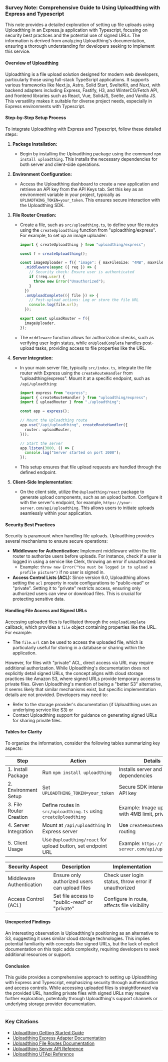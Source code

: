 
### Survey Note: Comprehensive Guide to Using Uploadthing with Express and Typescript

This note provides a detailed exploration of setting up file uploads using Uploadthing in an Express.js application with Typescript, focusing on security best practices and the potential use of signed URLs. The information is derived from analyzing Uploadthing's documentation, ensuring a thorough understanding for developers seeking to implement this service.

#### Overview of Uploadthing
Uploadthing is a file upload solution designed for modern web developers, particularly those using full-stack TypeScript applications. It supports various frameworks like Next.js, Astro, Solid Start, SvelteKit, and Nuxt, with backend adapters including Express, Fastify, H3, and WinterCG/Fetch API, and frontend libraries such as React, Vue, SolidJS, Svelte, and Vanilla JS. This versatility makes it suitable for diverse project needs, especially in Express environments with Typescript.

#### Step-by-Step Setup Process
To integrate Uploadthing with Express and Typescript, follow these detailed steps:

1. **Package Installation:**
   - Begin by installing the Uploadthing package using the command `npm install uploadthing`. This installs the necessary dependencies for both server and client-side operations.

2. **Environment Configuration:**
   - Access the Uploadthing dashboard to create a new application and retrieve an API key from the API Keys tab. Set this key as an environment variable in your project, typically as `UPLOADTHING_TOKEN=your_token`. This ensures secure interaction with the Uploadthing SDK.

3. **File Router Creation:**
   - Create a file, such as `src/uploadthing.ts`, to define your file routes using the `createUploadthing` function from "uploadthing/express". For example, to set up an image uploader:
     ```ts
     import { createUploadthing } from "uploadthing/express";

     const f = createUploadthing();

     const imageUploader = f({ "image": { maxFileSize: "4MB", maxFileCount: 1, acl: "private" } })
       .middleware(async ({ req }) => {
         // Security check: Ensure user is authenticated
         if (!req.user) {
           throw new Error("Unauthorized");
         }
       })
       .onUploadComplete(({ file }) => {
         // Post-upload actions: Log or store the file URL
         console.log(file.url);
       });

     export const uploadRouter = f({
       imageUploader,
     });
     ```
   - The `middleware` function allows for authorization checks, such as verifying user login status, while `onUploadComplete` handles post-upload tasks, providing access to file properties like the URL.

4. **Server Integration:**
   - In your main server file, typically `src/index.ts`, integrate the file router with Express using the `createRouteHandler` from "uploadthing/express". Mount it at a specific endpoint, such as `/api/uploadthing`:
     ```ts
     import express from "express";
     import { createRouteHandler } from "uploadthing/express";
     import { uploadRouter } from "./uploadthing";

     const app = express();

     // Mount the Uploadthing route
     app.use("/api/uploadthing", createRouteHandler({
       router: uploadRouter,
     }));

     // Start the server
     app.listen(3000, () => {
       console.log("Server started on port 3000");
     });
     ```
   - This setup ensures that file upload requests are handled through the defined endpoint.

5. **Client-Side Implementation:**
   - On the client side, utilize the `@uploadthing/react` package to generate upload components, such as an upload button. Configure it with the server's endpoint, for example, `https://your-server.com/api/uploadthing`. This allows users to initiate uploads seamlessly within your application.

#### Security Best Practices
Security is paramount when handling file uploads. Uploadthing provides several mechanisms to ensure secure operations:

- **Middleware for Authentication:** Implement middleware within the file router to authorize users before uploads. For instance, check if a user is logged in using a service like Clerk, throwing an error if unauthorized:
  - Example: `throw new Error("You must be logged in to upload a profile picture")` if no user is signed in.
- **Access Control Lists (ACL):** Since version 6.0, Uploadthing allows setting the `acl` property in route configurations to "public-read" or "private". Setting it to "private" restricts access, ensuring only authorized users can view or download files. This is crucial for protecting sensitive data.

#### Handling File Access and Signed URLs
Accessing uploaded files is facilitated through the `onUploadComplete` callback, which provides a `file` object containing properties like the URL. For example:
- The `file.url` can be used to access the uploaded file, which is particularly useful for storing in a database or sharing within the application.

However, for files with "private" ACL, direct access via URL may require additional authorization. While Uploadthing's documentation does not explicitly detail signed URLs, the concept aligns with cloud storage practices like Amazon S3, where signed URLs provide temporary access to private files. Given Uploadthing's mention of being a "better S3" alternative, it seems likely that similar mechanisms exist, but specific implementation details are not provided. Developers may need to:
- Refer to the storage provider's documentation (if Uploadthing uses an underlying service like S3) or
- Contact Uploadthing support for guidance on generating signed URLs for sharing private files.

#### Tables for Clarity
To organize the information, consider the following tables summarizing key aspects:

| **Step**                  | **Action**                                                                 | **Details**                                      |
|---------------------------|---------------------------------------------------------------------------|-------------------------------------------------|
| 1. Install Package        | Run `npm install uploadthing`                                             | Installs server and client dependencies         |
| 2. Environment Setup      | Set `UPLOADTHING_TOKEN=your_token`                                       | Secure SDK interaction with API key             |
| 3. File Router Creation   | Define routes in `src/uploadthing.ts` using `createUploadthing`           | Example: Image uploader with 4MB limit, private ACL |
| 4. Server Integration     | Mount at `/api/uploadthing` in Express server                             | Use `createRouteHandler` for routing            |
| 5. Client Usage           | Use `@uploadthing/react` for upload button, set endpoint URL              | Example: `https://your-server.com/api/uploadthing` |

| **Security Aspect**       | **Description**                                                           | **Implementation**                              |
|---------------------------|---------------------------------------------------------------------------|-------------------------------------------------|
| Middleware Authentication | Ensure only authorized users can upload files                            | Check user login status, throw error if unauthorized |
| Access Control (ACL)      | Set file access to "public-read" or "private"                            | Configure in route, affects file visibility     |

#### Unexpected Findings
An interesting observation is Uploadthing's positioning as an alternative to S3, suggesting it uses similar cloud storage technologies. This implies potential familiarity with concepts like signed URLs, but the lack of explicit documentation on this topic adds complexity, requiring developers to seek additional resources or support.

#### Conclusion
This guide provides a comprehensive approach to setting up Uploadthing with Express and Typescript, emphasizing security through authentication and access controls. While accessing uploaded files is straightforward via the provided URL, handling private files with signed URLs may require further exploration, potentially through Uploadthing's support channels or underlying storage provider documentation.

---

### Key Citations
- [Uploadthing Getting Started Guide](https://docs.uploadthing.com/getting-started)
- [Uploadthing Express Adapter Documentation](https://docs.uploadthing.com/backend-adapters/express)
- [Uploadthing File Routes Documentation](https://docs.uploadthing.com/file-routes)
- [Uploadthing Server API Reference](https://docs.uploadthing.com/api-reference/server#create-routehandler)
- [Uploadthing UTApi Reference](https://docs.uploadthing.com/api-reference/utapi)
